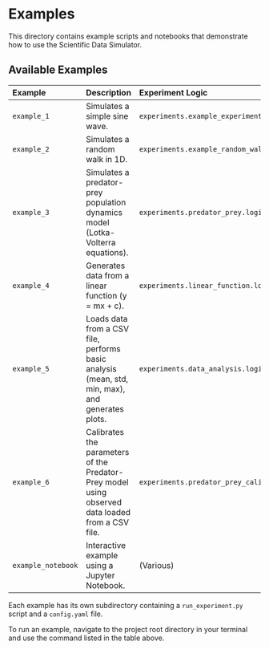 # Examples

This directory contains example scripts and notebooks that demonstrate how to use the Scientific Data Simulator.

## Available Examples

| Example        | Description                                                                                      | Experiment Logic                                                                   | Command to Run                                         |
| :------------- | :----------------------------------------------------------------------------------------------- | :--------------------------------------------------------------------------------- | :----------------------------------------------------- |
| `example_1`    | Simulates a simple sine wave.                                                                    | `experiments.example_experiment.logic.ExampleExperiment`                             | `python -m examples.example_1.run_experiment`          |
| `example_2`    | Simulates a random walk in 1D.                                                                   | `experiments.example_random_walk.logic.RandomWalkExperiment`                       | `python -m examples.example_2.run_experiment`          |
| `example_3`    | Simulates a predator-prey population dynamics model (Lotka-Volterra equations).                | `experiments.predator_prey.logic.PredatorPreyExperiment`                             | `python -m examples.example_3.run_experiment`      |
| `example_4`    | Generates data from a linear function (y = mx + c).                                               | `experiments.linear_function.logic.LinearFunctionExperiment`                        | `python -m examples.example_4.run_experiment`          |
| `example_5`    | Loads data from a CSV file, performs basic analysis (mean, std, min, max), and generates plots. | `experiments.data_analysis.logic.DataAnalysisExperiment`                           | `python -m examples.example_5.run_experiment`    |
| `example_6`    | Calibrates the parameters of the Predator-Prey model using observed data loaded from a CSV file. | `experiments.predator_prey_calibration.logic.PredatorPreyCalibrationExperiment` | `python -m examples.example_6.run_experiment`    |
| `example_notebook` | Interactive example using a Jupyter Notebook.                                                     | (Various)                                                                       | Open `example_notebook.ipynb` in Jupyter Notebook.    |

Each example has its own subdirectory containing a `run_experiment.py` script and a `config.yaml` file.

To run an example, navigate to the project root directory in your terminal and use the command listed in the table above.